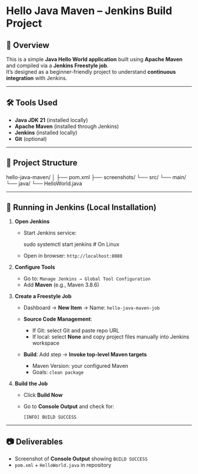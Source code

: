 
# Hello Java Maven – Jenkins Build Project

## 📌 Overview
This is a simple **Java Hello World application** built using **Apache Maven** and compiled via a **Jenkins Freestyle job**.  
It’s designed as a beginner-friendly project to understand **continuous integration** with Jenkins.

---

## 🛠 Tools Used
- **Java JDK 21** (installed locally)
- **Apache Maven** (installed through Jenkins)
- **Jenkins** (installed locally)
- **Git** (optional)

---

## 📂 Project Structure

hello-java-maven/
│
├── pom.xml
├── screenshots/
└── src/
└── main/
└── java/
└── HelloWorld.java

---


## 🔧 Running in Jenkins (Local Installation)

1. **Open Jenkins**

   * Start Jenkins service:

     sudo systemctl start jenkins   # On Linux

   * Open in browser: `http://localhost:8080`

2. **Configure Tools**

   * Go to: `Manage Jenkins → Global Tool Configuration`
   * Add **Maven** (e.g., Maven 3.8.6)

3. **Create a Freestyle Job**

   * Dashboard → **New Item** → Name: `hello-java-maven-job`
   * **Source Code Management**:

     * If Git: select Git and paste repo URL
     * If local: select **None** and copy project files manually into Jenkins workspace
   * **Build**: Add step → **Invoke top-level Maven targets**

     * Maven Version: your configured Maven
     * Goals: `clean package`

4. **Build the Job**

   * Click **Build Now**
   * Go to **Console Output** and check for:

     ```
     [INFO] BUILD SUCCESS
     ```

---

## 📷 Deliverables

* Screenshot of **Console Output** showing `BUILD SUCCESS`
* `pom.xml` + `HelloWorld.java` in repository

